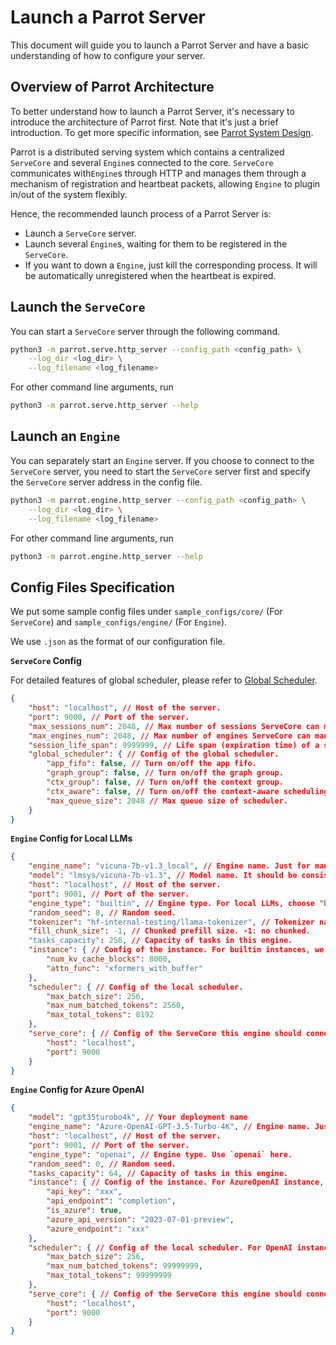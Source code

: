 # Launch a Parrot Server

This document will guide you to launch a Parrot Server and have a basic understanding of how to configure your server.

## Overview of Parrot Architecture

To better understand how to launch a Parrot Server, it's necessary to introduce the architecture of Parrot first. Note that it's just a brief introduction. To get more specific information, see [Parrot System Design](../sys_design/).

Parrot is a distributed serving system which contains a centralized `ServeCore` and several `Engine`s connected to the core. `ServeCore` communicates with`Engine`s through HTTP and manages them through a mechanism of registration and heartbeat packets, allowing `Engine` to plugin in/out of the system flexibly.

Hence, the recommended launch process of a Parrot Server is:
- Launch a `ServeCore` server.
- Launch several `Engine`s, waiting for them to be registered in the `ServeCore`.
- If you want to down a `Engine`, just kill the corresponding process. It will be automatically unregistered when the heartbeat is expired.

## Launch the `ServeCore`

You can start a `ServeCore` server through the following command.

```bash
python3 -m parrot.serve.http_server --config_path <config_path> \
    --log_dir <log_dir> \
    --log_filename <log_filename>
```

For other command line arguments, run
```bash
python3 -m parrot.serve.http_server --help
```

## Launch an `Engine`

You can separately start an `Engine` server. If you choose to connect to the `ServeCore` server, you need to start the `ServeCore` server first and specify the `ServeCore` server address in the config file.

```bash
python3 -m parrot.engine.http_server --config_path <config_path> \
    --log_dir <log_dir> \
    --log_filename <log_filename>
```

For other command line arguments, run
```bash
python3 -m parrot.engine.http_server --help
```

## Config Files Specification

We put some sample config files under `sample_configs/core/` (For `ServeCore`) and `sample_configs/engine/` (For `Engine`).

We use `.json` as the format of our configuration file.

**`ServeCore` Config**

For detailed features of global scheduler, please refer to [Global Scheduler]().

```json
{
    "host": "localhost", // Host of the server.
    "port": 9000, // Port of the server.
    "max_sessions_num": 2048, // Max number of sessions ServeCore can manage.
    "max_engines_num": 2048, // Max number of engines ServeCore can manage.
    "session_life_span": 9999999, // Life span (expiration time) of a session.
    "global_scheduler": { // Config of the global scheduler.
        "app_fifo": false, // Turn on/off the app fifo.
        "graph_group": false, // Turn on/off the graph group.
        "ctx_group": false, // Turn on/off the context group.
        "ctx_aware": false, // Turn on/off the context-aware scheduling.
        "max_queue_size": 2048 // Max queue size of scheduler.
    }
}
```

**`Engine` Config for Local LLMs**

```json
{
    "engine_name": "vicuna-7b-v1.3_local", // Engine name. Just for managing and debugging.
    "model": "lmsys/vicuna-7b-v1.3", // Model name. It should be consist with the hugging face model name.
    "host": "localhost", // Host of the server.
    "port": 9001, // Port of the server.
    "engine_type": "builtin", // Engine type. For local LLMs, choose "builtin".
    "random_seed": 0, // Random seed.
    "tokenizer": "hf-internal-testing/llama-tokenizer", // Tokenizer name. It should be consist with the hugging face tokenizer name.
    "fill_chunk_size": -1, // Chunked prefill size. -1: no chunked.
    "tasks_capacity": 256, // Capacity of tasks in this engine.
    "instance": { // Config of the instance. For builtin instances, we need to specify numbers of KV Cache blocks, the attention function we use, etc. For more information, see parrot/engine/config.py.
        "num_kv_cache_blocks": 8000,
        "attn_func": "xformers_with_buffer"
    },
    "scheduler": { // Config of the local scheduler.
        "max_batch_size": 256,
        "max_num_batched_tokens": 2560,
        "max_total_tokens": 8192
    },
    "serve_core": { // Config of the ServeCore this engine should connect to.
        "host": "localhost",
        "port": 9000
    }
}
```

**`Engine` Config for Azure OpenAI**

```json
{
    "model": "gpt35turobo4k", // Your deployment name
    "engine_name": "Azure-OpenAI-GPT-3.5-Turbo-4K", // Engine name. Just for managing and debugging.
    "host": "localhost", // Host of the server.
    "port": 9001, // Port of the server.
    "engine_type": "openai", // Engine type. Use `openai` here.
    "random_seed": 0, // Random seed.
    "tasks_capacity": 64, // Capacity of tasks in this engine.
    "instance": { // Config of the instance. For AzureOpenAI instance, we need to specify its api_key, api_version, azure_endpoint, etc. And most importantly, set is_azure=true. For more information, see parrot/engine/config.py.
        "api_key": "xxx",
        "api_endpoint": "completion",
        "is_azure": true,
        "azure_api_version": "2023-07-01-preview",
        "azure_endpoint": "xxx"
    },
    "scheduler": { // Config of the local scheduler. For OpenAI instance, local scheduler is not useful since all requests will be finally sent to OpenAI API and scheduled by cloud side.
        "max_batch_size": 256,
        "max_num_batched_tokens": 99999999,
        "max_total_tokens": 99999999
    },
    "serve_core": { // Config of the ServeCore this engine should connect to.
        "host": "localhost",
        "port": 9000
    }
}
```